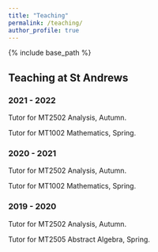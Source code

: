 ```yaml
---
title: "Teaching"
permalink: /teaching/
author_profile: true
---
```

{% include base_path %}



## Teaching at St Andrews
### 2021 - 2022  
Tutor for MT2502 Analysis, Autumn.  

Tutor for MT1002 Mathematics, Spring.

### 2020 - 2021
Tutor for MT2502 Analysis, Autumn.

Tutor for MT1002 Mathematics, Spring.
### 2019 - 2020
Tutor for MT2502 Analysis, Autumn.

Tutor for MT2505 Abstract Algebra, Spring.
